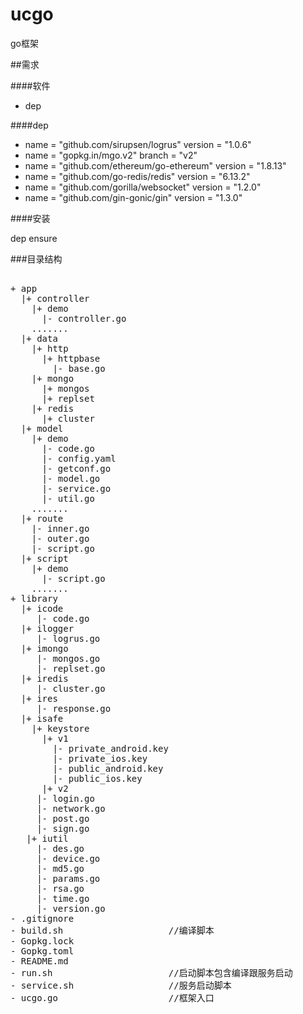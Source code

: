 # ucgo
go框架

##需求

####软件

* dep

####dep
* name = "github.com/sirupsen/logrus"
  version = "1.0.6"
* name = "gopkg.in/mgo.v2"
  branch = "v2"
* name = "github.com/ethereum/go-ethereum"
  version = "1.8.13"
* name = "github.com/go-redis/redis"
  version = "6.13.2"
* name = "github.com/gorilla/websocket"
  version = "1.2.0"
* name = "github.com/gin-gonic/gin"
  version = "1.3.0"

####安装

dep ensure

###目录结构
<pre>

+ app                    
  |+ controller
    |+ demo
      |- controller.go
    .......
  |+ data  
    |+ http
      |+ httpbase
        |- base.go
    |+ mongo
      |+ mongos
      |+ replset
    |+ redis
      |+ cluster
  |+ model
    |+ demo
      |- code.go
      |- config.yaml
      |- getconf.go
      |- model.go
      |- service.go
      |- util.go
    .......
  |+ route
    |- inner.go
    |- outer.go
    |- script.go
  |+ script
    |+ demo
      |- script.go
    .......
+ library
  |+ icode
     |- code.go
  |+ ilogger
     |- logrus.go
  |+ imongo
     |- mongos.go
     |- replset.go
  |+ iredis
     |- cluster.go
  |+ ires
     |- response.go
  |+ isafe
    |+ keystore
      |+ v1
        |- private_android.key
        |- private_ios.key
        |- public_android.key
        |- public_ios.key
      |+ v2
     |- login.go
     |- network.go
     |- post.go
     |- sign.go
   |+ iutil
     |- des.go
     |- device.go
     |- md5.go
     |- params.go
     |- rsa.go
     |- time.go
     |- version.go
- .gitignore
- build.sh                    //编译脚本
- Gopkg.lock                         
- Gopkg.toml                
- README.md               
- run.sh                      //启动脚本包含编译跟服务启动
- service.sh                  //服务启动脚本
- ucgo.go                     //框架入口

</pre>
